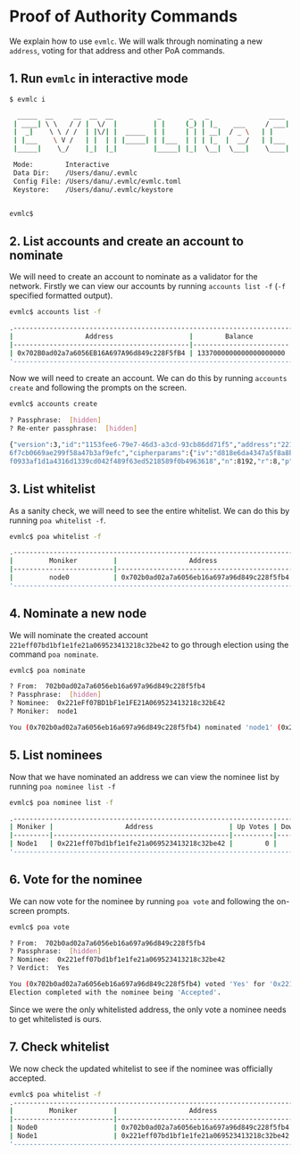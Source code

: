 # Proof of Authority Commands

We explain how to use `evmlc`. We will walk through nominating a new `address`, voting for that address and other PoA commands.

## 1. Run `evmlc` in interactive mode

```bash
$ evmlc i

  _____  __     __  __  __           _       _   _               ____   _       ___
 | ____| \ \   / / |  \/  |         | |     (_) | |_    ___     / ___| | |     |_ _|
 |  _|    \ \ / /  | |\/| |  _____  | |     | | | __|  / _ \   | |     | |      | |
 | |___    \ V /   | |  | | |_____| | |___  | | | |_  |  __/   | |___  | |___   | |
 |_____|    \_/    |_|  |_|         |_____| |_|  \__|  \___|    \____| |_____| |___|

 Mode:        Interactive
 Data Dir:    /Users/danu/.evmlc
 Config File: /Users/danu/.evmlc/evmlc.toml
 Keystore:    /Users/danu/.evmlc/keystore


evmlc$
```

## 2. List accounts and create an account to nominate

We will need to create an account to nominate as a validator for the network. Firstly we can view our accounts by running `accounts list -f` (`-f` specified formatted output).

```bash
evmlc$ accounts list -f

.-----------------------------------------------------------------------------.
|                  Address                   |        Balance         | Nonce |
|--------------------------------------------|------------------------|-------|
| 0x702B0ad02a7a6056EB16A697A96d849c228F5fB4 | 1337000000000000000000 |     0 |
'-----------------------------------------------------------------------------'
```

Now we will need to create an account. We can do this by running `accounts create` and following the prompts on the screen.

```bash
evmlc$ accounts create

? Passphrase:  [hidden]
? Re-enter passphrase:  [hidden]

{"version":3,"id":"1153fee6-79e7-46d3-a3cd-93cb86dd71f5","address":"221eff07bd1bf1e1fe21a069523413218c32be42","crypto":{"ciphertext":"a672a0c40304717ac36fab3d69f3e07d7703
6f7cb0669ae299f58a47b3af9efc","cipherparams":{"iv":"d818e6da4347a5f8a8bf8a9ef7bc36b3"},"cipher":"aes-128-ctr","kdf":"scrypt","kdfparams":{"dklen":32,"salt":"0d50a248ac6ad
f0933af1d1a4316d1339cd042f489f63ed5218589f0b4963618","n":8192,"r":8,"p":1},"mac":"84168ff91a8191f37c738e93d8bec07226eccf2e1928e544cb2b35797d6ea125"}}
```

## 3. List whitelist

As a sanity check, we will need to see the entire whitelist. We can do this by running `poa whitelist -f`.

```bash
evmlc$ poa whitelist -f

.----------------------------------------------------------------------.
|         Moniker         |                  Address                   |
|-------------------------|--------------------------------------------|
|         node0           | 0x702b0ad02a7a6056eb16a697a96d849c228f5fb4 |
'----------------------------------------------------------------------'
```

## 4. Nominate a new node

We will nominate the created account `221eff07bd1bf1e1fe21a069523413218c32be42` to go through election using the command `poa nominate`.

```bash
evmlc$ poa nominate

? From:  702b0ad02a7a6056eb16a697a96d849c228f5fb4
? Passphrase:  [hidden]
? Nominee:  0x221eFf07BD1bF1e1FE21A069523413218c32bE42
? Moniker:  node1

You (0x702b0ad02a7a6056eb16a697a96d849c228f5fb4) nominated 'node1' (0x221eff07bd1bf1e1fe21a069523413218c32be42)
```

## 5. List nominees

Now that we have nominated an address we can view the nominee list by running `poa nominee list -f`

```bash
evmlc$ poa nominee list -f

.------------------------------------------------------------------------------.
| Moniker |                  Address                   | Up Votes | Down Votes |
|---------|--------------------------------------------|----------|------------|
| Node1   | 0x221eff07bd1bf1e1fe21a069523413218c32be42 |        0 |          0 |
'------------------------------------------------------------------------------'
```

## 6. Vote for the nominee

We can now vote for the nominee by running `poa vote` and following the on-screen prompts.

```bash
evmlc$ poa vote

? From:  702b0ad02a7a6056eb16a697a96d849c228f5fb4
? Passphrase:  [hidden]
? Nominee:  0x221eff07bd1bf1e1fe21a069523413218c32be42
? Verdict:  Yes

You (0x702b0ad02a7a6056eb16a697a96d849c228f5fb4) voted 'Yes' for '0x221eff07bd1bf1e1fe21a069523413218c32be42'.
Election completed with the nominee being 'Accepted'.
```

Since we were the only whitelisted address, the only vote a nominee needs to get whitelisted is ours.

## 7. Check whitelist

We now check the updated whitelist to see if the nominee was officially accepted.

```bash
evmlc$ poa whitelist -f
.----------------------------------------------------------------------.
|         Moniker         |                  Address                   |
|-------------------------|--------------------------------------------|
| Node0                   | 0x702b0ad02a7a6056eb16a697a96d849c228f5fb4 |
| Node1                   | 0x221eff07bd1bf1e1fe21a069523413218c32be42 |
'----------------------------------------------------------------------'
```

